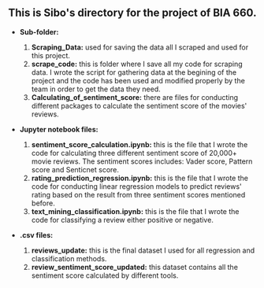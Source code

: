 ## This is Sibo's directory for the project of BIA 660.
- **Sub-folder:**
  1. **Scraping_Data:** used for saving the data all I scraped and used for this project.
  2. **scrape_code:** this is folder where I save all my code for scraping data. I wrote the script for gathering data at the begining of the project and the code has been used and modified properly by the team in order to get the data they need. 
  3. **Calculating_of_sentiment_score:** there are files for conducting different packages to calculate the sentiment score of the movies' reviews.
  

- **Jupyter notebook files:**
  1. **sentiment_score_calculation.ipynb:** this is the file that I wrote the code for calculating three different sentiment score of 20,000+ movie reviews. The sentiment scores includes: Vader score, Pattern score and Senticnet score.
  2. **rating_prediction_regression.ipynb:** this is the file that I wrote the code for conducting linear regression models to predict reviews' rating based on the result from three sentiment scores mentioned before.
  3. **text_mining_classification.ipynb:** this is the file that I wrote the code for classifying a review either positive or negative.
  
  
- **.csv files:**
  1. **reviews_update:** this is the final dataset I used for all regression and classification methods.
  2. **review_sentiment_score_updated:** this dataset contains all the sentiment score calculated by different tools.

